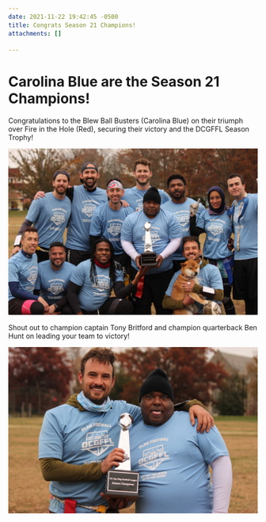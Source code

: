 ```yaml
---
date: 2021-11-22 19:42:45 -0500
title: Congrats Season 21 Champions!
attachments: []

---
```

# Carolina Blue are the Season 21 Champions!

Congratulations to the Blew Ball Busters (Carolina Blue) on their triumph over Fire in the Hole (Red), securing their victory and the DCGFFL Season Trophy!

![](/img/a39dffb9-c81a-4b6c-a585-6509e13a8c7b.jpeg)  
  
Shout out to champion captain Tony Britford and champion quarterback Ben Hunt on leading your team to victory!

  
![](/img/0108e031-0c44-48d3-b5cb-173fd0092a1c.jpeg)